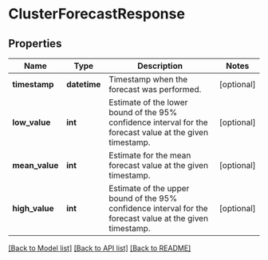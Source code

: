 # ClusterForecastResponse

## Properties
Name | Type | Description | Notes
------------ | ------------- | ------------- | -------------
**timestamp** | **datetime** | Timestamp when the forecast was performed. | [optional] 
**low_value** | **int** | Estimate of the lower bound of the 95% confidence interval for the forecast value at the given timestamp. | [optional] 
**mean_value** | **int** | Estimate for the mean forecast value at the given timestamp. | [optional] 
**high_value** | **int** | Estimate of the upper bound of the 95% confidence interval for the forecast value at the given timestamp. | [optional] 

[[Back to Model list]](../README.md#documentation-for-models) [[Back to API list]](../README.md#documentation-for-api-endpoints) [[Back to README]](../README.md)


